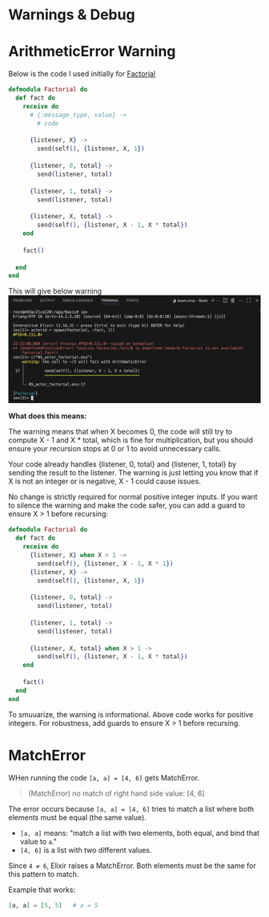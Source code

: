 # Warnings & Debug

# ArithmeticError Warning
Below is the code I used initially for [Factorial](/Basic/05_actor_factorial.exs)

```elixir
defmodule Factorial do
  def fact do
    receive do
      # {:message_type, value} ->
        # code

      {listener, X} ->
        send(self(), {listener, X, 1})

      {listener, 0, total} ->
        send(listener, total)

      {listener, 1, total} ->
        send(listener, total)

      {listener, X, total} ->
        send(self(), {listener, X - 1, X * total})
    end

    fact()

  end
end
```

This will give below warning
![alt text](image-2.png)

**What does this means:**

The warning means that when X becomes 0, the code will still try to compute X - 1 and X * total, which is fine for multiplication, but you should ensure your recursion stops at 0 or 1 to avoid unnecessary calls.

Your code already handles {listener, 0, total} and {listener, 1, total} by sending the result to the listener. The warning is just letting you know that if X is not an integer or is negative, X - 1 could cause issues.

No change is strictly required for normal positive integer inputs.
If you want to silence the warning and make the code safer, you can add a guard to ensure X > 1 before recursing:

```elixir
defmodule Factorial do
  def fact do
    receive do
      {listener, X} when X > 1 ->
        send(self(), {listener, X - 1, X * 1})
      {listener, X} ->
        send(self(), {listener, X, 1})

      {listener, 0, total} ->
        send(listener, total)

      {listener, 1, total} ->
        send(listener, total)

      {listener, X, total} when X > 1 ->
        send(self(), {listener, X - 1, X * total})
    end

    fact()
  end
end
```

To smuuarize, the warning is informational. Above code works for positive integers.
For robustness, add guards to ensure X > 1 before recursing.


# MatchError
WHen running the code `[a, a] = [4, 6]` gets MatchError.
> (MatchError) no match of right hand side value: [4, 6]

The error occurs because `[a, a] = [4, 6]` tries to match a list where both elements must be equal (the same value).

- `[a, a]` means: "match a list with two elements, both equal, and bind that value to `a`."
- `[4, 6]` is a list with two different values.

Since `4 ≠ 6`, Elixir raises a MatchError.
Both elements must be the same for this pattern to match.

Example that works:
```elixir
[a, a] = [5, 5]   # a = 5
```

